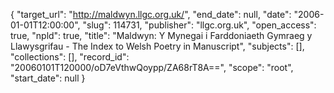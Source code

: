 {
  "target_url": "http://maldwyn.llgc.org.uk/", 
  "end_date": null, 
  "date": "2006-01-01T12:00:00", 
  "slug": 114731, 
  "publisher": "llgc.org.uk", 
  "open_access": true, 
  "npld": true, 
  "title": "Maldwyn: Y Mynegai i Farddoniaeth Gymraeg y Llawysgrifau - The Index to Welsh Poetry in Manuscript", 
  "subjects": [], 
  "collections": [], 
  "record_id": "20060101T120000/oD7eVthwQoypp/ZA68rT8A==", 
  "scope": "root", 
  "start_date": null
}

